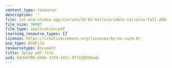 ```yaml
---
content_type: resource
description: ''
file: /ol-ocw-studio-app/courses/18-02-multivariable-calculus-fall-2007/54de670bb48e3729141c9f712652badc_7eZVshlT33Q.pdf
file_size: 36907
file_type: application/pdf
learning_resource_types: []
license: https://creativecommons.org/licenses/by-nc-sa/4.0/
ocw_type: OCWFile
resourcetype: Document
title: 3play pdf file
uid: 54de670b-b48e-3729-141c-9f712652badc
---
```

